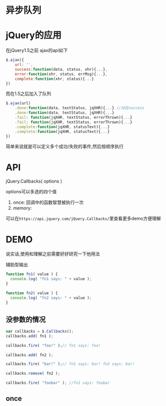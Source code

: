 # 异步队列

# jQuery的应用

在jQuery1.5之前 ajax的api如下

```javascript
$.ajax({
    url: '',
    success:function(data, status, xhr){...},
    error:function(xhr, status, errMsg){...},
    complete:function(xhr, status){...}
})
```

而在1.5之后加入了队列

```javascript
$.ajax(url)
    .done:function(data, textStatus, jqXHR){...} //对应success
    .done:function(data, textStatus, jqXHR){...}
    .fail: function(jqXHR, textStatus, errorThrown){...} 
    .fail: function(jqXHR, textStatus, errorThrown){...}
    .complete:function(jqXHR, statusText){...}
    .complete:function(jqXHR, statusText){...}
})
```

简单来说就是可以定义多个成功/失败的事件,然后按顺序执行

# API

jQuery.Callbacks( options )



options可以多选的四个值

1. once: 回调中的函数智慧被执行一次
2. memory: 

可以在`https://api.jquery.com/jQuery.Callbacks/`里查看更多demo方便理解

# DEMO

说实话,使用和理解之前需要好好研究一下他用法

辅助型输出

```javascript
function fn1( value ) {
  console.log( "fn1 says: " + value );
}
 
function fn2( value ) {
  console.log( "fn2 says: " + value );
}
```

## 没参数的情况

```javascript
var callbacks = $.Callbacks();
callbacks.add( fn1 );
 
callbacks.fire( "foo!" );// fn1 says: foo!
 
callbacks.add( fn2 );

callbacks.fire( "bar!" );// fn1 says: bar! fn2 says: bar!
 
callbacks.remove( fn2 );
 
callbacks.fire( "foobar" ); //fn1 says: foobar
```

## once

